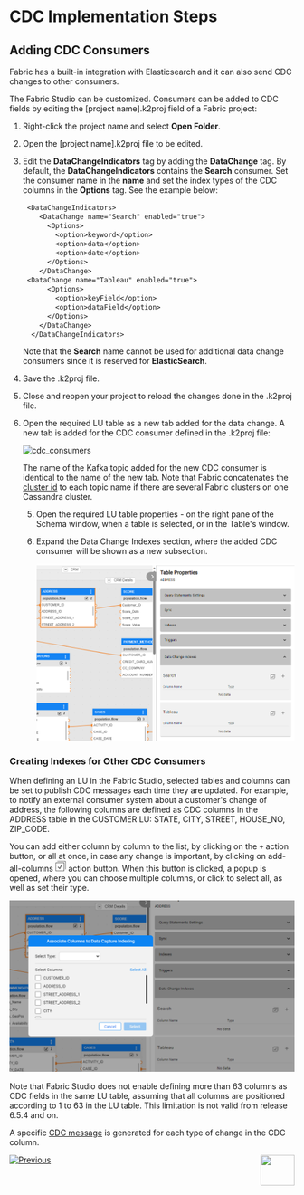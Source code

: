 # CDC Implementation Steps

## Adding CDC Consumers

Fabric has a built-in integration with Elasticsearch and it can also send CDC changes to other consumers. 

The Fabric Studio can be customized. Consumers can be added to CDC fields by editing the [project name].k2proj field of a Fabric project:


1. Right-click the project name and select **Open Folder**.

2. Open the [project name].k2proj file to be edited.

3. Edit the **DataChangeIndicators** tag by adding the **DataChange** tag. By default, the **DataChangeIndicators** contains the **Search** consumer.  Set the consumer name in the **name** and set the index types of the CDC columns in the **Options** tag.  See the example below:

   ```
    <DataChangeIndicators>
       <DataChange name="Search" enabled="true">
         <Options>
           <option>keyword</option>
           <option>data</option>
           <option>date</option>
         </Options>
       </DataChange>
   	<DataChange name="Tableau" enabled="true">
         <Options>
           <option>keyField</option>
           <option>dataField</option>
         </Options>
       </DataChange>
     </DataChangeIndicators>
   ```

   Note that the **Search** name cannot be used for additional data change consumers since it is reserved for **ElasticSearch**. 

   

4. Save the .k2proj file.

   <studio>

5. Close and reopen your project to reload the changes done in the .k2proj file.

6. Open the required LU table as a new tab added for the data change. A new tab is added for the CDC consumer defined in the .k2proj file: 

   ![cdc_consumers](images/cdc_consumers_tabs.png)

   

   The name of the Kafka topic added for the new CDC consumer is identical to the name of the new tab. 
   Note that Fabric concatenates the [cluster id](/articles/02_fabric_architecture/05_fabric_main_configuration_files.md#nodeid) to each topic name if there are several Fabric clusters on one Cassandra cluster.

   </studio>

   <web>

   5. Open the required LU table properties - on the right pane of the Schema window, when a table is selected, or in the Table's window. 

   6. Expand the Data Change Indexes section, where the added CDC consumer will be shown as a new subsection.

      ![](images/web_table_prop_cdc.png)

   </web>

### Creating Indexes for Other CDC Consumers

When defining an LU in the Fabric Studio, selected tables and columns can be set to publish CDC messages each time they are updated. 
For example, to notify an external consumer system about a customer's change of address, the following columns are defined as CDC columns in the ADDRESS table in the CUSTOMER LU: STATE, CITY, STREET, HOUSE_NO, ZIP_CODE.

<web>

You can add either column by column to the list, by clicking on the `+` action button, or all at once, in case any change is important, by clicking on add-all-columns  ![](images/web_table_prop_cdc_add_all.png) action button. When this button is clicked, a popup is opened, where you can choose multiple columns, or click to select all, as well as set their type. 

![](images/web_table_prop_cdc_add_all_popup.png)

</web>

Note that Fabric Studio does not enable defining more than 63 columns as CDC fields in the same LU table, assuming that all columns are positioned according to 1 to 63 in the LU table. This limitation is not valid from release 6.5.4 and on.

A specific [CDC message](03_cdc_messages.md) is generated for each type of change in the CDC column. 





[![Previous](/articles/images/Previous.png)](04_cdc_publication_flow.md)[<img align="right" width="60" height="54" src="/articles/images/Next.png">](06_cdc_configuration.md)
